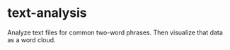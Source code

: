 # text-analysis
Analyze text files for common two-word phrases. Then visualize that data as a word cloud.
